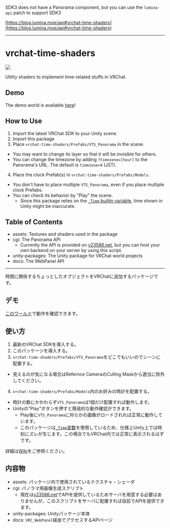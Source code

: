 SDK3 does not have a Panorama component, but you can use the `lumina-api` patch to support SDK3

[https://blog.lumina.moe/api#vrchat-time-shaders](https://blog.lumina.moe/api#vrchat-time-shaders)

----

# vrchat-time-shaders
![](media/image.png)

Utility shaders to implement time-related stuffs in VRChat.

## Demo
The demo world is available [here](https://www.vrchat.net/home/launch?worldId=wrld_3efd0dcc-1bae-44b2-bba3-996038aa11b0)!

## How to Use
1. Import the latest VRChat SDK to your Unity scene.
2. Import this package
3. Place `vrchat-time-shaders/Prefabs/VTS_Panorama` in the scene.
  * You may want to change its layer so that it will be invisible for others.
  * You can change the timezone by adding `?timezone=[hour]` to the Panorama's URL. The default is `timezone=9` (JST).
4. Place the clock Prefab(s) in `vrchat-time-shaders/Prefabs/Models`.
  * You don't have to place multiple `VTS_Panorama`, even if you place multiple clock Prefabs.
  * You can check its behavior by "Play" the scene.
    * Since this package relies on the [`_Time` builtin variable](https://docs.unity3d.com/Manual/SL-UnityShaderVariables.html), time shown in Unity might be inaccurate.

## Table of Contents
- assets: Textures and shaders used in the package
- cgi: The Panorama API
  - Currently the API is provided on [y23586.net](https://y23586.net), but you can host your own backend on your server by using this script.
- unity-packages: The Unity package for VRChat world projects
- docs: The WebPanel API

---

時間に関係するちょっとしたオブジェクトをVRChatに追加するパッケージです。

## デモ
[このワールド](https://www.vrchat.net/home/launch?worldId=wrld_3efd0dcc-1bae-44b2-bba3-996038aa11b0)で動作を確認できます。

## 使い方
1. 最新のVRChat SDKを導入する。
2. このパッケージを導入する。
3. `vrchat-time-shaders/Prefabs/VTS_Panorama`をどこでもいいのでシーンに配置する。
  * 見えるのが気になる場合はRefernce CameraのCulling Maskから適当に除外してください。
4. `vrchat-time-shaders/Prefabs/Models`内のお好みの時計を配置する。
  * 時計の数にかかわらず`VTS_Panorama`は1個だけ配置すれば動作します。
  * Unityの"Play"ボタンを押すと簡易的な動作確認ができます。
    * Play後に`VTS_Panorama`に何らかの画像がロードされれば正常に動作しています。
    * このパッケージは[`_Time`変数](https://docs.unity3d.com/ja/current/Manual/SL-UnityShaderVariables.html)を使用しているため、仕様上Unity上では時刻にズレが生じます。この場合でもVRChat内では正常に表示されるはずです。

詳細は[Wiki](https://github.com/y23586/vrchat-time-shaders/wiki)をご参照ください。

## 内容物
- assets: パッケージ内で使用されているテクスチャ・シェーダ
- cgi: パノラマ用画像生成スクリプト
  - 現在は[y23586.net](https://y23586.net)でAPIを提供しているためサーバを用意する必要はありませんが、このスクリプトをサーバに配置すれば自前でAPIを提供できます。
- unity-packages: Unityパッケージ本体
- docs: `VRC_WebPanel`経由でアクセスするAPIページ
